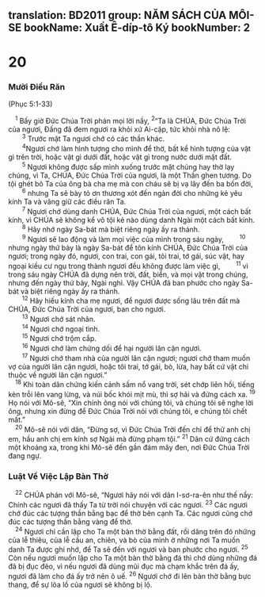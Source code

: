 translation: BD2011
group: NĂM SÁCH CỦA MÔI-SE
bookName: Xuất Ê-díp-tô Ký 
bookNumber: 2
-------

<div class="title"><h1>20</h1><h3>Mười Ðiều Răn</h3><p>(Phục 5:1-33)</p></div>
<span class="verse xu_20_1"> <sup>1</sup> Bấy giờ Ðức Chúa Trời phán mọi lời nầy, </span>
<span class="verse xu_20_2"><sup>2</sup>“Ta là CHÚA, Ðức Chúa Trời của ngươi, Ðấng đã đem ngươi ra khỏi xứ Ai-cập, tức khỏi nhà nô lệ:<br/></span>
<span class="verse xu_20_3">  <sup>3</sup> Trước mặt Ta ngươi chớ có các thần khác.<br/></span>
<span class="verse xu_20_4">  <sup>4</sup>Ngươi chớ làm hình tượng cho mình để thờ, bất kể hình tượng của vật gì trên trời, hoặc vật gì dưới đất, hoặc vật gì trong nước dưới mặt đất.<br/></span>
<span class="verse xu_20_5">  <sup>5</sup> Ngươi không được sấp mình xuống trước mặt chúng hay thờ lạy chúng, vì Ta, CHÚA, Ðức Chúa Trời của ngươi, là một Thần ghen tương. Do tội ghét bỏ Ta của ông bà cha mẹ mà con cháu sẽ bị vạ lây đến ba bốn đời, </span>
<span class="verse xu_20_6">  <sup>6</sup> nhưng Ta sẽ bày tỏ ơn thương xót đến ngàn đời cho những kẻ yêu kính Ta và vâng giữ các điều răn Ta.<br/></span>
<span class="verse xu_20_7">  <sup>7</sup> Ngươi chớ dùng danh CHÚA, Ðức Chúa Trời của ngươi, một cách bất kính, vì CHÚA sẽ không kể vô tội kẻ nào dùng danh Ngài một cách bất kính.<br/></span>
<span class="verse xu_20_8">  <sup>8</sup> Hãy nhớ ngày Sa-bát mà biệt riêng ngày ấy ra thánh.<br/></span>
<span class="verse xu_20_9">  <sup>9</sup> Ngươi sẽ lao động và làm mọi việc của mình trong sáu ngày, </span>
<span class="verse xu_20_10">  <sup>10</sup> nhưng ngày thứ bảy là ngày Sa-bát để tôn kính CHÚA, Ðức Chúa Trời của ngươi; trong ngày đó, ngươi, con trai, con gái, tôi trai, tớ gái, súc vật, hay ngoại kiều cư ngụ trong thành ngươi đều không được làm việc gì, </span>
<span class="verse xu_20_11">  <sup>11</sup> vì trong sáu ngày CHÚA đã dựng nên trời, đất, biển, và mọi vật trong chúng, nhưng đến ngày thứ bảy, Ngài nghỉ. Vậy CHÚA đã ban phước cho ngày Sa-bát và biệt riêng ngày ấy ra thánh.<br/></span>
<span class="verse xu_20_12">  <sup>12</sup> Hãy hiếu kính cha mẹ ngươi, để ngươi được sống lâu trên đất mà CHÚA, Ðức Chúa Trời của ngươi, ban cho ngươi.<br/></span>
<span class="verse xu_20_13">  <sup>13</sup> Ngươi chớ sát nhân.<br/></span>
<span class="verse xu_20_14">  <sup>14</sup> Ngươi chớ ngoại tình.<br/></span>
<span class="verse xu_20_15">  <sup>15</sup> Ngươi chớ trộm cắp.<br/></span>
<span class="verse xu_20_16">  <sup>16</sup> Ngươi chớ làm chứng dối để hại người lân cận ngươi. <br/></span>
<span class="verse xu_20_17">  <sup>17</sup> Ngươi chớ tham nhà của người lân cận ngươi; ngươi chớ tham muốn vợ của người lân cận ngươi, hoặc tôi trai, tớ gái, bò, lừa, hay bất cứ vật chi thuộc về người lân cận ngươi.”<br/></span>
<span class="verse xu_20_18"> <sup>18</sup> Khi toàn dân chứng kiến cảnh sấm nổ vang trời, sét chớp liên hồi, tiếng kèn trỗi lên vang lừng, và núi bốc khói mịt mù, thì sợ hãi và đứng cách xa. </span>
<span class="verse xu_20_19"><sup>19</sup> Họ nói với Mô-sê, “Xin chính ông nói với chúng tôi, và chúng tôi sẽ nghe lời ông, nhưng xin đừng để Ðức Chúa Trời nói với chúng tôi, e chúng tôi chết mất.”<br/></span>
<span class="verse xu_20_20"> <sup>20</sup> Mô-sê nói với dân, “Ðừng sợ, vì Ðức Chúa Trời đến chỉ để thử anh chị em, hầu anh chị em kính sợ Ngài mà đừng phạm tội.” </span>
<span class="verse xu_20_21"><sup>21</sup> Dân cứ đứng cách một khoảng xa, trong khi Mô-sê đến gần đám mây đen, nơi Ðức Chúa Trời đang ngự.<br/></span>
<div class="title"><h3>Luật Về Việc Lập Bàn Thờ</h3></div>
<span class="verse xu_20_22"> <sup>22</sup> CHÚA phán với Mô-sê, “Ngươi hãy nói với dân I-sơ-ra-ên như thế nầy: Chính các ngươi đã thấy Ta từ trời nói chuyện với các ngươi. </span>
<span class="verse xu_20_23"><sup>23</sup> Các ngươi chớ đúc các tượng thần bằng bạc để thờ bên cạnh Ta. Các ngươi cũng chớ đúc các tượng thần bằng vàng để thờ.<br/></span>
<span class="verse xu_20_24"> <sup>24</sup> Ngươi chỉ cần lập cho Ta một bàn thờ bằng đất, rồi dâng trên đó những của lễ thiêu, của lễ cầu an, chiên, và bò của mình ở những nơi Ta muốn danh Ta được ghi nhớ, để Ta sẽ đến với ngươi và ban phước cho ngươi. </span>
<span class="verse xu_20_25"><sup>25</sup> Còn nếu ngươi muốn lập cho Ta một bàn thờ bằng đá thì chớ dùng những đá đã bị đục đẽo, vì nếu ngươi đã dùng mũi đục mà chạm khắc trên đá ấy, ngươi đã làm cho đá ấy trở nên ô uế. </span>
<span class="verse xu_20_26"><sup>26</sup> Ngươi chớ đi lên bàn thờ bằng bực thang, để sự lõa lồ của ngươi sẽ không bị lộ.<br/></span>
